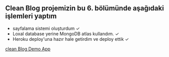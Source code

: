 

## Clean Blog projemizin bu 6. bölümünde aşağıdaki işlemleri yaptım

- sayfalama sistemi oluşturdum ✓
- Loxal database yerine MongoDB atlas kullandım. ✓
- Heroku deploy'una hazır hale getirdim ve deploy ettik ✓


[clean Blog Demo App ](https://cleanblog-nuh.herokuapp.com/)
